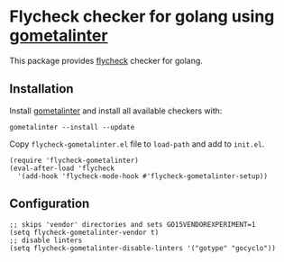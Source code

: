 # Flycheck checker for golang using [gometalinter](https://github.com/alecthomas/gometalinter)

This package provides [flycheck][flycheck-ref] checker for golang.

## Installation

Install [gometalinter](https://github.com/alecthomas/gometalinter) and install all available checkers with:

```
gometalinter --install --update
```

Copy `flycheck-gometalinter.el` file to `load-path` and add to `init.el`.

```
(require 'flycheck-gometalinter)
(eval-after-load 'flycheck
  '(add-hook 'flycheck-mode-hook #'flycheck-gometalinter-setup))
  ```

## Configuration

```
;; skips 'vendor' directories and sets GO15VENDOREXPERIMENT=1
(setq flycheck-gometalinter-vendor t)
;; disable linters
(setq flycheck-gometalinter-disable-linters '("gotype" "gocyclo"))
```

[flycheck-ref]: http://www.flycheck.org                 "Flycheck"
